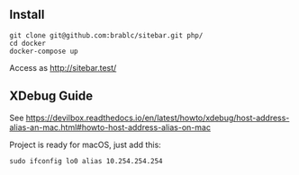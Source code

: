 ## Install

```
git clone git@github.com:brablc/sitebar.git php/
cd docker
docker-compose up
```

Access as http://sitebar.test/

## XDebug Guide

See https://devilbox.readthedocs.io/en/latest/howto/xdebug/host-address-alias-an-mac.html#howto-host-address-alias-on-mac

Project is ready for macOS, just add this:

```
sudo ifconfig lo0 alias 10.254.254.254
```
